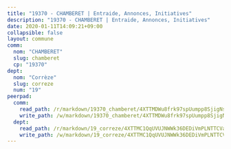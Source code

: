 ```yaml
---
title: "19370 - CHAMBERET | Entraide, Annonces, Initiatives"
description: "19370 - CHAMBERET | Entraide, Annonces, Initiatives"
date: 2020-01-11T14:09:21+09:00
collapsible: false
layout: commune
comm:
  nom: "CHAMBERET"
  slug: chamberet
  cp: "19370"
dept:
  nom: "Corrèze"
  slug: correze
  num: "19"
peerpad:
  comm:
    read_path: /r/markdown/19370_chamberet/4XTTMDWu8frk97spUumpp8SjigNsov5YvHPdZeytjdehCsNVg
    write_path: /w/markdown/19370_chamberet/4XTTMDWu8frk97spUumpp8SjigNsov5YvHPdZeytjdehCsNVg-K3TgU7nS2qaPm78dpJHuzUQX9A5rpmvYtjszY368UcR6Eh2by7UxxW1mutxTMSvF2cU2Lg82NxWsPqFCoBrYavqzY8PCtDD1xmEVh7o2VedWxUh7nEFFysAKiXV4ikJZqSqjCdoY
  dept:
    read_path: /r/markdown/19_correze/4XTTMC1QqUVUJNWWk36DEDiVmPLNTTCVay5E5gwEvpSf36VsS
    write_path: /w/markdown/19_correze/4XTTMC1QqUVUJNWWk36DEDiVmPLNTTCVay5E5gwEvpSf36VsS-K3TgUzu4fqyixiBZaA5Ejd2iCC9xJnV2MqYc8L2r22c4qVWWx9VnJmMAAFTQjLmwLDBGZ9pgHdAtPGZHV6pZb6y2bhgaqXFUJ1Fp1QgihzJpszTr9ow8JcXoeYzTUZfY7Rzzn9sS
---
```


